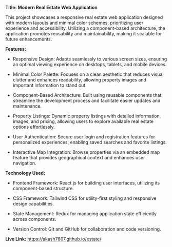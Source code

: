 **Title: Modern Real Estate Web Application**

This project showcases a responsive real estate web application designed with modern layouts and minimal color schemes, prioritizing user experience and accessibility. Utilizing a component-based architecture, the application promotes reusability and maintainability, making it scalable for future enhancements.


**Features:**

- Responsive Design: Adapts seamlessly to various screen sizes, ensuring an optimal viewing experience on desktops, tablets, and mobile devices.
  
- Minimal Color Palette: Focuses on a clean aesthetic that reduces visual clutter and enhances readability, allowing property images and important information to stand out.
  
- Component-Based Architecture: Built using reusable components that streamline the development process and facilitate easier updates and maintenance.
  
- Property Listings: Dynamic property listings with detailed information, images, and pricing, allowing users to explore available real estate options effortlessly.
  
- User Authentication: Secure user login and registration features for personalized experiences, enabling saved searches and favorite listings.
  
- Interactive Map Integration: Browse properties via an embedded map feature that provides geographical context and enhances user navigation.

**Technology Used:**
- Frontend Framework: React.js for building user interfaces, utilizing its component-based structure.

- CSS Framework: Tailwind CSS for utility-first styling and responsive design capabilities.

- State Management: Redux for managing application state efficiently across components.
  
- Version Control: Git and GitHub for collaboration and code versioning.

**Live Link:** https://akash7807.github.io/estate/
